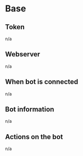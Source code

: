 # Base

## Token

n/a

## Webserver

n/a

## When bot is connected

n/a

## Bot information

n/a

## Actions on the bot

n/a
